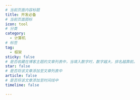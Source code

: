 ```yaml
---
# 当前页面内容标题
title: 开发必备
# 当前页面图标
icon: tool
# 分类
category:
  - 计算机
# 标签
tag:
  - 框架
sticky: false
# 是否收藏在博客主题的文章列表中，当填入数字时，数字越大，排名越靠前。
star: false
# 是否将该文章添加至文章列表中
article: false
# 是否将该文章添加至时间线中
timeline: false

---
```







